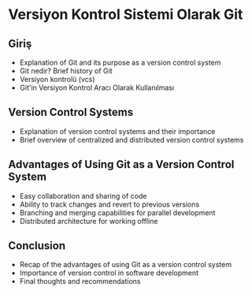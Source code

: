 # Versiyon Kontrol Sistemi Olarak Git

## Giriş

- Explanation of Git and its purpose as a version control system
- Git nedir?
Brief history of Git
- Versiyon kontrolü (vcs)
- Git'in Versiyon Kontrol Aracı Olarak Kullanılması

## Version Control Systems

- Explanation of version control systems and their importance
- Brief overview of centralized and distributed version control systems

## Advantages of Using Git as a Version Control System

- Easy collaboration and sharing of code
- Ability to track changes and revert to previous versions
- Branching and merging capabilities for parallel development
- Distributed architecture for working offline

## Conclusion

- Recap of the advantages of using Git as a version control system
- Importance of version control in software development
- Final thoughts and recommendations
